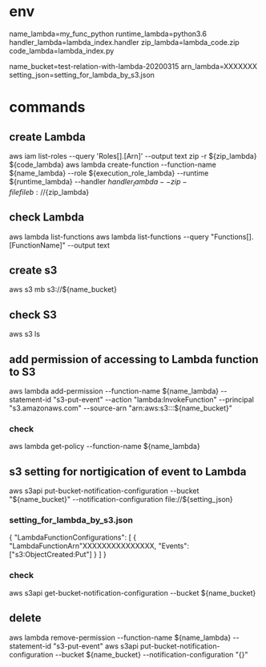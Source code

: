 # env
name_lambda=my_func_python
runtime_lambda=python3.6
handler_lambda=lambda_index.handler
zip_lambda=lambda_code.zip
code_lambda=lambda_index.py

name_bucket=test-relation-with-lambda-20200315
arn_lambda=XXXXXXX
setting_json=setting_for_lambda_by_s3.json

# commands
## create Lambda
aws iam list-roles --query 'Roles[].[Arn]' --output text
zip -r ${zip_lambda} ${code_lambda} 
aws lambda create-function --function-name ${name_lambda} --role ${execution_role_lambda} --runtime ${runtime_lambda} --handler ${handler_lambda} --zip-file fileb://${zip_lambda}

## check Lambda
aws lambda list-functions
aws lambda list-functions --query "Functions[].[FunctionName]" --output text

## create s3
aws s3 mb s3://${name_bucket}

## check S3
aws s3 ls

## add permission of accessing to Lambda function to S3
aws lambda add-permission --function-name ${name_lambda} --statement-id "s3-put-event" --action "lambda:InvokeFunction" --principal "s3.amazonaws.com" --source-arn "arn:aws:s3:::${name_bucket}"

### check
aws lambda get-policy --function-name ${name_lambda}

## s3 setting for nortigication of event to Lambda
aws s3api put-bucket-notification-configuration --bucket "${name_bucket}" --notification-configuration file://${setting_json}

### setting_for_lambda_by_s3.json
{
        "LambdaFunctionConfigurations": [
                {
                        "LambdaFunctionArn"XXXXXXXXXXXXXXX,
                        "Events": ["s3:ObjectCreated:Put"]
                }
        ]
}

### check
aws s3api get-bucket-notification-configuration --bucket ${name_bucket}

## delete
aws lambda remove-permission --function-name ${name_lambda} --statement-id "s3-put-event"
aws s3api put-bucket-notification-configuration --bucket ${name_bucket} --notification-configuration "{}"







